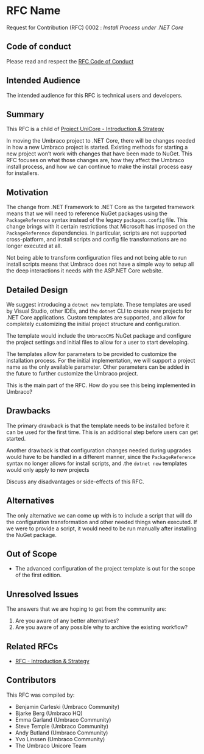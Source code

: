 # RFC Name

Request for Contribution (RFC) 0002 : _Install Process under .NET Core_

## Code of conduct

Please read and respect the [RFC Code of Conduct](https://github.com/umbraco/rfcs/blob/master/CODE_OF_CONDUCT.md)

## Intended Audience

The intended audience for this RFC is technical users and developers.

## Summary

This RFC is a child of [Project UniCore - Introduction & Strategy](https://github.com/umbraco/rfcs/blob/master/cms/0001-project-unicore-intro.md)

In moving the Umbraco project to .NET Core, there will be changes needed in how a new Umbraco project is started.  Existing methods for starting a new project won’t work with changes that have been made to NuGet.  This RFC focuses on what those changes are, how they affect the Umbraco install process, and how we can continue to make the install process easy for installers.



## Motivation

The change from .NET Framework to .NET Core as the targeted framework means that we will need to reference NuGet packages using the `PackageReference` syntax instead of the legacy `packages.config` file.  This change brings with it certain restrictions that Microsoft has imposed on the `PackageReference` dependencies.  In particular, scripts are not supported cross-platform, and install scripts and config file transformations are no longer executed at all.

Not being able to transform configuration files and not being able to run install scripts means that Umbraco does not have a simple way to setup all the deep interactions it needs with the ASP.NET Core website.

## Detailed Design

We suggest introducing a `dotnet new` template.  These templates are used by Visual Studio, other IDEs, and the `dotnet` CLI to create new projects for .NET Core applications.  Custom templates are supported, and allow for completely customizing the initial project structure and configuration.

The template would include the `UmbracoCMS` NuGet package and configure the project settings and initial files to allow for a user to start developing.

The templates allow for parameters to be provided to customize the installation process.  For the initial implementation, we will support a project name as the only available parameter.  Other parameters can be added in the future to further customize the Umbraco project.

This is the main part of the RFC. How do you see this being implemented in Umbraco?

## Drawbacks
The primary drawback is that the template needs to be installed before it can be used for the first time.  This is an additional step before users can get started.

Another drawback is that configuration changes needed during upgrades would have to be handled in a different manner, since the `PackageReference` syntax no longer allows for install scripts, and .the `dotnet new` templates would only apply to new projects

Discuss any disadvantages or side-effects of this RFC.

## Alternatives

The only alternative we can come up with is to include a script that will do the configuration transformation and other needed things when executed.  If we were to provide a script, it would need to be run manually after installing the NuGet package.
 
## Out of Scope

* The advanced configuration of the project template is out for the scope of the first edition.

## Unresolved Issues

The answers that we are hoping to get from the community are:

1. Are you aware of any better alternatives?
1. Are you aware of any possible why to archive the existing workflow?

## Related RFCs 

*   [RFC - Introduction & Strategy](https://github.com/umbraco/rfcs/blob/master/cms/0001-project-unicore-intro.md)

## Contributors

This RFC was compiled by:

* Benjamin Carleski (Umbraco Community)
* Bjarke Berg (Umbraco HQ)
* Emma Garland (Umbraco Community)
* Steve Temple (Umbraco Community)
* Andy Butland (Umbraco Community)
* Yvo Linssen (Umbraco Community)
* The Umbraco Unicore Team
